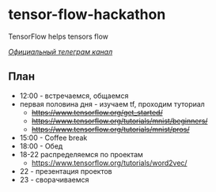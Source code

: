 # tensor-flow-hackathon
TensorFlow helps tensors flow

*[Официальный телеграм канал](https://t.me/joinchat/AAAAAD7agGGGZGn3T243fA)*

## План
* 12:00 - встречаемся, общаемся
* первая половина дня - изучаем tf, проходим туториал
  * ~~https://www.tensorflow.org/get_started/~~
  * ~~https://www.tensorflow.org/tutorials/mnist/beginners/~~
  * ~~https://www.tensorflow.org/tutorials/mnist/pros/~~
* 15:00 - Coffee break
* 18:00 - Обед
* 18-22 распределяемся по проектам
  * https://www.tensorflow.org/tutorials/word2vec/
* 22 - презентация проектов
* 23 - сворачиваемся
